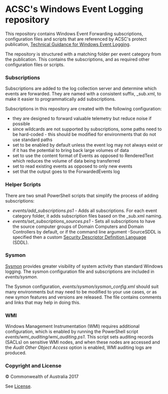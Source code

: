 # ACSC's Windows Event Logging repository #

This repository contains Windows Event Forwarding subscriptions, configuration files and scripts that are referenced by ACSC's protect publication, [Technical Guidance for Windows Event Logging](https://www.cyber.gov.au/acsc/view-all-content/publications/windows-event-logging-and-forwarding).

The repository is structured with a matching folder per event category from the publication. This contains the subscriptions, and as required other configuration files or scripts.

### Subscriptions ###

Subscriptions are added to the log collection server and determine which events are forwarded. They are named with a consistent suffix, _sub.xml, to make it easier to programmatically add subscriptions.

Subscriptions in this repository are created with the following configuration:

* they are designed to forward valuable telemetry but reduce noise if possible
* since wildcards are not supported by subscriptions, some paths need to be hard-coded - this should be modified for environments that do not use standard paths
* set to be enabled by default unless the event log may not always exist or if it has the potential to bring back large volumes of data
* set to use the content format of Events as opposed to RenderedText which reduces the volume of data being transferred
* set to read existing events as opposed to only new events
* set that the output goes to the ForwardedEvents log 

### Helper Scripts ###

There are two small PowerShell scripts that simplify the process of adding subscriptions:

* *events/add_subscriptions.ps1* - Adds all subscriptions. For each event category folder, it adds subscription files based on the _sub.xml naming.
* *events/set_subscriptions_sources.ps1* - Sets all subscriptions to have the source computer groups of Domain Computers and Domain Controllers by default, or if the command line argument -SourceSDDL is specified then a custom [Security Descriptor Definition Language](https://docs.microsoft.com/en-us/windows/win32/secauthz/security-descriptor-definition-language) (SDDL).

### Sysmon ###

[Sysmon](https://docs.microsoft.com/en-us/sysinternals/downloads/sysmon) provides greater visibility of system activity than standard Windows logging. The sysmon configuration file and subscriptions are included in *events/sysmon*.

The Sysmon configuration, *events/sysmon/sysmon_config.xml* should suit many environments but may need to be modified to your use cases, or as new symon features and versions are released. The file contains comments and links that may help in doing this.

### WMI ###

Windows Management Instrumentation (WMI) requires additional configuration, which is enabled by running the PowerShell script *events/wmi_auditing/wmi_auditing.ps1*. This script sets auditing records (SACLs) on sensitive WMI nodes, and when these nodes are accessed and the *Audit Other Object Access* option is enabled, WMI auditing logs are produced.

### Copyright and License ###

© Commonwealth of Australia 2017

See [License](LICENSE).
